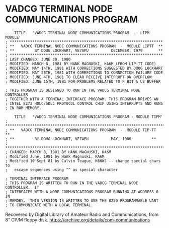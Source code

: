 # VADCG TERMINAL NODE COMMUNICATIONS PROGRAM

        TITLE	'VADCG TERMINAL NODE COMMUNICATIONS PROGRAM  -	LIPM MODULE'
    ; ********************************************************************
    ; **   VADCG TERMINAL NODE COMMUNICATIONS PROGRAM  -  MODULE LIPTT  **
    ; **	     BY DOUG LOCKHART, VE7APU	       DECEMBER, 1979	    **
    ; ********************************************************************
    ; LAST CHANGED: JUNE 30, 1980
    ; MODIFIED: MARCH 8, 1981 BY HANK MAGNUSKI, KA6M (FROM LIP-TT CODE)
    ; MODIFIED: MAY 14TH, 1981 WITH CORRECTIONS SUGGESTED BY DOUG LOCKHART
    ; MODIFIED: MAY 25TH, 1981 WITH CORRECTIONS TO CONNECTION FAILURE CODE
    ; MODIFIED: JUNE 4TH, 1981 TO CLEAR RECEIVE INTERRUPT ON OVERFLOW
    ; MODIFIED: JUNE 15TH, 1981 FOR PROBLEMS RELATED TO F BIT & US BUFFER

    ; THIS PROGRAM IS DESIGNED TO RUN IN THE VADCG TERMINAL NODE CONTROLLER
    ; TOGETHER WITH A TERMINAL INTERFACE PROGRAM. THIS PROGRAM DRIVES AN
    ; INTEL 8273 HDLC/SDLC PROTOCOL CONTROL CHIP USING INTERRUPTS AND RUNS
    ; IN ROM MEMORY.

        TITLE	'VADCG TERMINAL NODE COMMUNICATIONS PROGRAM - MODULE TIPM'
    ; *************************************************************************
    ; **   VADCG TERMINAL NODE COMMUNICATIONS PROGRAM  -  MODULE TIP-TT	 **
    ; **	     BY DOUG LOCKHART, VE7APU		   MAY, 1980		 **
    ; *************************************************************************
    ; CHANGED: MARCH 8, 1981 BY HANK MAGNUSKI, KA6M
    ; Modified June, 1981 by Hank Magnuski, KA6M
    ; Modified 10 Sept 81 by Calvin Teague, K6HWJ -- change special chars to
    ;	escape sequences using ^^ as special character

    ; TERMINAL INTERFACE PROGRAM
    ; THIS PROGRAM IS WRITTEN TO RUN IN THE VADCG TERMINAL NODE CONTROLLER.	 IT
    ; INTERFACES WITH A NODE COMMUNICATIONS PROGRAM RUNNING AT ADDRESS 0 IN 
    ; MEMORY.  THIS VERSION IS WRITTEN TO USE THE 8250 PROGRAMMABLE UART
    ; TO COMMUNICATE WITH A LOCAL TERMINAL.


Recovered by Digital Library of Amateur Radio and Communications, from 8" CP/M floppy disk. https://archive.org/details/cpm-communications
